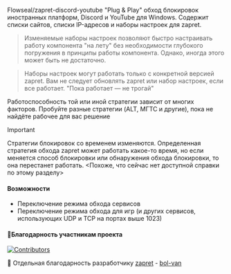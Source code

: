 Flowseal/zapret-discord-youtube 
"Plug & Play" обход блокировок иностранных платформ, Discord и YouTube для Windows. Содержит списки сайтов, списки IP-адресов и наборы настроек для zapret.

>Изменяемые наборы настроек позволяют быстро настраивать работу компонента "на лету" без необходимости глубокого погружения в принципы работы компонента. Однако, иногда этого может быть не достаточно.

>Наборы настроек могут работать только с конкретной версией zapret. Вам не следует обновлять zapret или набор настроек, если все работает. "Пока работает — не трогай"

Работоспособность той или иной стратегии зависит от многих факторов. Пробуйте разные стратегии (ALT, МГТС и другие), пока не найдёте рабочее для вас решение

>[!Important]
>Стратегии блокировок со временем изменяются. Определенная стратегия обхода zapret может работать какое-то время, но если меняется способ блокировки или обнаружения обхода блокировки, то она перестанет работать. <Похоже, что сейчас нет доступной справки по этому разделу>

#### Возможности
- Переключение режима обхода сервисов
- Переключение режима обхода для игр (и других сервисов, использующих UDP и TCP на портах выше 1023)

#### 🩷Благодарность участникам проекта

[![Contributors](https://contrib.rocks/image?repo=Flowseal/zapret-discord-youtube)](https://github.com/Flowseal/zapret-discord-youtube/graphs/contributors)

💖 Отдельная благодарность разработчику [zapret](https://github.com/bol-van/zapret) - [bol-van](https://github.com/bol-van)
